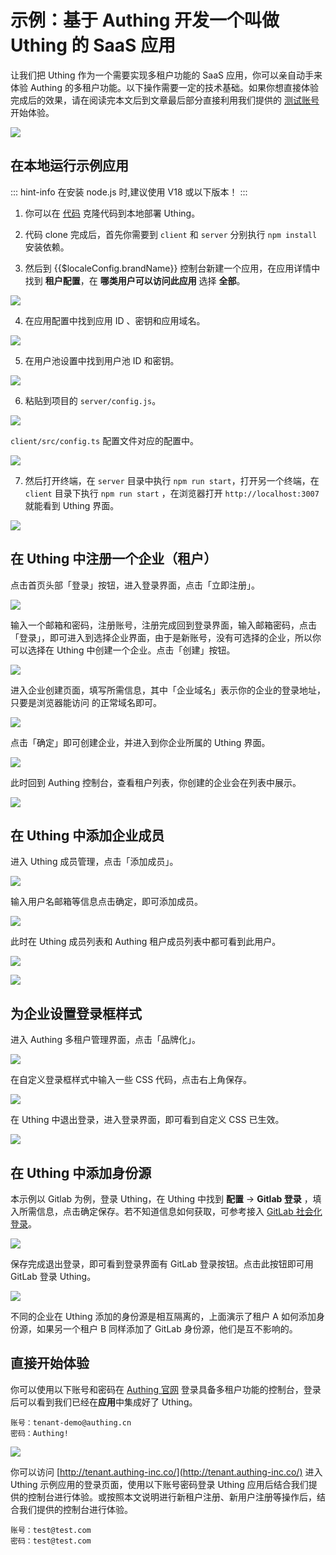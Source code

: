 # 示例：基于 Authing 开发一个叫做 Uthing 的 SaaS 应用

让我们把 Uthing 作为一个需要实现多租户功能的 SaaS 应用，你可以亲自动手来体验 Authing 的多租户功能。以下操作需要一定的技术基础。如果你想直接体验完成后的效果，请在阅读完本文后到文章最后部分直接利用我们提供的 [测试账号](#idTest) 开始体验。

![](./images/demo1-main.png)

## 在本地运行示例应用

::: hint-info
在安装 node.js 时,建议使用 V18 或以下版本！
:::

1. 你可以在 [代码](https://github.com/Authing/demo-multi-tenant-with-authing) 克隆代码到本地部署 Uthing。

2. 代码 clone 完成后，首先你需要到 `client` 和 `server` 分别执行 `npm install` 安装依赖。

3. 然后到 {{$localeConfig.brandName}} 控制台新建一个应用，在应用详情中找到 **租户配置**，在 **哪类用户可以访问此应用** 选择 **全部**。

![](./images/demo2-tennatConfig.png)

4. 在应用配置中找到应用 ID 、密钥和应用域名。

![](./images/demo-appInfo.png)

5. 在用户池设置中找到用户池 ID 和密钥。

![](./images/demo-userpoolInfo.png)

6. 粘贴到项目的 `server/config.js`。

![](./images/demo-serverConfig.png)

 `client/src/config.ts` 配置文件对应的配置中。

![](./images/demo-clientconfig.png)

7. 然后打开终端，在 `server` 目录中执行 `npm run start`，打开另一个终端，在 `client` 目录下执行 `npm run start` ，在浏览器打开 `http://localhost:3007` 就能看到 Uthing 界面。

![](./images/demo1-main.png)

## 在 Uthing 中注册一个企业（租户）

点击首页头部「登录」按钮，进入登录界面，点击「立即注册」。 

![](./images/demo-loginpage.png)

输入一个邮箱和密码，注册账号，注册完成回到登录界面，输入邮箱密码，点击「登录」，即可进入到选择企业界面，由于是新账号，没有可选择的企业，所以你可以选择在 Uthing 中创建一个企业。点击「创建」按钮。

![](./images/demo-choose.png)

进入企业创建页面，填写所需信息，其中「企业域名」表示你的企业的登录地址，只要是浏览器能访问 的正常域名即可。

![](./images/registerEnterprise.png)

点击「确定」即可创建企业，并进入到你企业所属的 Uthing 界面。

![](./images/createEnterprise.png)

此时回到 Authing 控制台，查看租户列表，你创建的企业会在列表中展示。

![](./images/demo-tenantList.png)

## 在 Uthing 中添加企业成员

进入 Uthing 成员管理，点击「添加成员」。

![](./images/demo-addmember.png)

输入用户名邮箱等信息点击确定，即可添加成员。

![](./images/demo-addmemeberinfo.png)

此时在 Uthing 成员列表和 Authing 租户成员列表中都可看到此用户。

<img src="./images/demo-memberlist.png">

![](./images/demo-memberlist2.png)

## 为企业设置登录框样式

进入 Authing 多租户管理界面，点击「品牌化」。

<img src='./images/demo-brandconfig.png' />

在自定义登录框样式中输入一些 CSS 代码，点击右上角保存。

![](./images/demo-brandsave.png)

在 Uthing 中退出登录，进入登录界面，即可看到自定义 CSS 已生效。

![](./images/demo-tenantlogin.png)

## 在 Uthing 中添加身份源

本示例以 Gitlab 为例，登录 Uthing，在 Uthing 中找到 **配置** -> **Gitlab 登录** ，填入所需信息，点击确定保存。若不知道信息如何获取，可参考接入 [GitLab 社会化登录](https://docs.authing.cn/v2/connections/gitlab/)。

![](./images/demo-addgitlab.png)

保存完成退出登录，即可看到登录界面有 GitLab 登录按钮。点击此按钮即可用 GitLab 登录 Uthing。

![](./images/demo-gitlablogin.png)

不同的企业在 Uthing 添加的身份源是相互隔离的，上面演示了租户 A 如何添加身份源，如果另一个租户 B 同样添加了 GitLab 身份源，他们是互不影响的。

## <span id="idTest" >直接开始体验</span>

你可以使用以下账号和密码在 [Authing 官网](https://www.authing.cn/) 登录具备多租户功能的控制台，登录后可以看到我们已经在**应用**中集成好了 Uthing。

```
账号：tenant-demo@authing.cn
密码：Authing!
```

![](./images/demo-uthingapp.png)

你可以访问 [http://tenant.authing-inc.co/](http://tenant.authing-inc.co/) 进入 Uthing 示例应用的登录页面，使用以下账号密码登录 Uthing 应用后结合我们提供的控制台进行体验。或按照本文说明进行新租户注册、新用户注册等操作后，结合我们提供的控制台进行体验。

```
账号：test@test.com
密码：test@test.com
```

